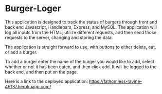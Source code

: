 # Burger-Loger

This application is designed to track the status of burgers through front and back end Javascript, Handlebars, Express, and MySQL. The application will log all inputs from the HTML, utilize different requests, and then send those requests to the server, changing and storing the data.

The application is straight forward to use, with buttons to either delete, eat, or add a burger.

To add a burger enter the name of the burger you would like to add, select whether or not it has been eaten, and then click add. It will be logged to the back end, and then put on the page. 


Here is a link to the deployed application: https://fathomless-ravine-46187.herokuapp.com/

